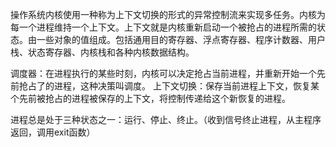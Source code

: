 操作系统内核使用一种称为上下文切换的形式的异常控制流来实现多任务。内核为每一个进程维持一个上下文。上下文就是内核重新启动一个被抢占的进程所需的状态。由一些对象的值组成。包括通用目的寄存器、浮点寄存器、程序计数器、用户栈、状态寄存器、内核栈和各种内核数据结构。

调度器：在进程执行的某些时刻，内核可以决定抢占当前进程，并重新开始一个先前抢占了的进程，这种决策叫调度。
上下文切换：保存当前进程上下文，恢复某个先前被抢占的进程被保存的上下文，将控制传递给这个新恢复的进程。

进程总是处于三种状态之一：运行、停止、终止。（收到信号终止进程，从主程序返回，调用exit函数）
